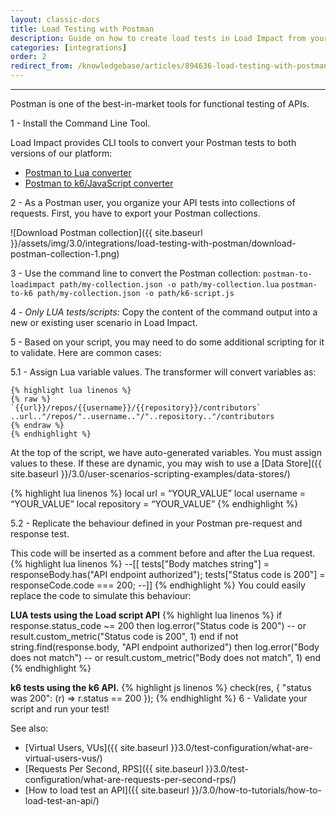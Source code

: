 ```yaml
---
layout: classic-docs
title: Load Testing with Postman
description: Guide on how to create load tests in Load Impact from your Postman collections
categories: [integrations]
order: 2
redirect_from: /knowledgebase/articles/894636-load-testing-with-postman
---
```


***

Postman is one of the best-in-market tools for functional testing of APIs.


1 - Install the Command Line Tool.

  Load Impact provides CLI tools to convert your Postman tests to both versions of our platform:

  - [Postman to Lua converter](https://github.com/loadimpact/postman-to-loadimpact#installation-and-usage)
  - [Postman to k6/JavaScript converter](https://github.com/loadimpact/postman-to-k6#installation-and-usage)


2 - As a Postman user, you organize your API tests into collections of requests. First, you have to export your Postman collections.

  ![Download Postman collection]({{ site.baseurl }}/assets/img/3.0/integrations/load-testing-with-postman/download-postman-collection-1.png)


3 - Use the command line to convert the Postman collection:
  `postman-to-loadimpact path/my-collection.json -o path/my-collection.lua`
  `postman-to-k6 path/my-collection.json -o path/k6-script.js`

4 - _Only LUA tests/scripts:_ Copy the content of the command output into a new or existing user scenario in Load Impact.

5 - Based on your script, you may need to do some additional scripting for it to validate. Here are common cases:

  5.1  -  Assign Lua variable values.
    The transformer will convert variables as:

    {% highlight lua linenos %}
    {% raw %}
    `{{url}}/repos/{{username}}/{{repository}}/contributors`
    ..url.."/repos/"..username.."/"..repository.."/contributors
    {% endraw %}
    {% endhighlight %}


  At the top of the script, we have auto-generated variables. You must assign values to these. If these are dynamic, you may wish to use a [Data Store]({{ site.baseurl }}/3.0/user-scenarios-scripting-examples/data-stores/)

  {% highlight lua linenos %}
      local url = “YOUR_VALUE”
      local username = “YOUR_VALUE”
      local repository = “YOUR_VALUE”
  {% endhighlight %}

  5.2  -  Replicate the behaviour defined in your Postman pre-request and response test.

  This code will be inserted as a comment before and after the Lua request.
  {% highlight lua linenos %}
      --[[
      tests["Body matches string"] = responseBody.has("API endpoint authorized");
      tests["Status code is 200"] = responseCode.code === 200;
      --]]
  {% endhighlight %}
  You could easily replace the code to simulate this behaviour:


  **LUA tests using the Load script API**
  {% highlight lua linenos %}
      if response.status_code ~= 200 then
        log.error("Status code is 200")
         -- or
        result.custom_metric("Status code is 200", 1)
      end
      if not string.find(response.body, "API endpoint authorized") then
        log.error("Body does not match")
        -- or
        result.custom_metric("Body does not match", 1)
      end
  {% endhighlight %}

  **k6 tests using the k6 API.**
  {% highlight js linenos %}
      check(res, {
        "status was 200": (r) => r.status == 200
      });
  {% endhighlight %}
6 - Validate your script and run your test!



See also:
- [Virtual Users, VUs]({{ site.baseurl }}3.0/test-configuration/what-are-virtual-users-vus/)
- [Requests Per Second, RPS]({{ site.baseurl }}3.0/test-configuration/what-are-requests-per-second-rps/)
- [How to load test an API]({{ site.baseurl }}/3.0/how-to-tutorials/how-to-load-test-an-api/)
